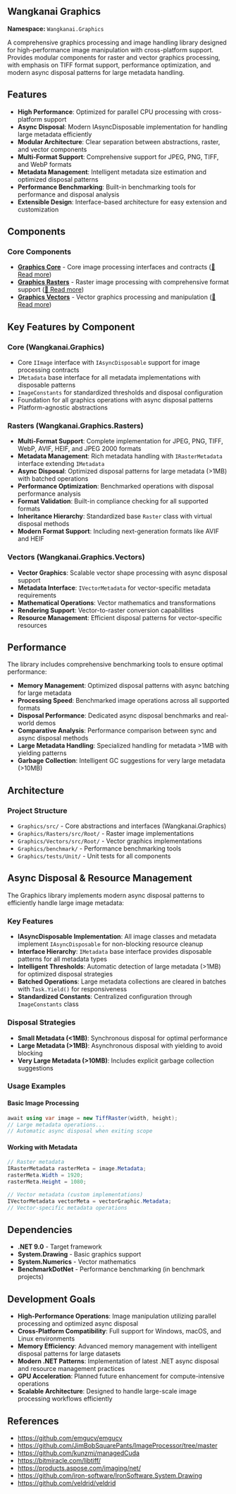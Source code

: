 ## Wangkanai Graphics

**Namespace:** `Wangkanai.Graphics`

A comprehensive graphics processing and image handling library designed for high-performance image manipulation with cross-platform support.
Provides modular components for raster and vector graphics processing, with emphasis on TIFF format support, performance optimization, and modern async disposal patterns for large metadata handling.

## Features

- **High Performance**: Optimized for parallel CPU processing with cross-platform support
- **Async Disposal**: Modern IAsyncDisposable implementation for handling large metadata efficiently
- **Modular Architecture**: Clear separation between abstractions, raster, and vector components
- **Multi-Format Support**: Comprehensive support for JPEG, PNG, TIFF, and WebP formats
- **Metadata Management**: Intelligent metadata size estimation and optimized disposal patterns
- **Performance Benchmarking**: Built-in benchmarking tools for performance and disposal analysis
- **Extensible Design**: Interface-based architecture for easy extension and customization

## Components

### Core Components
- **[Graphics Core](src)** - Core image processing interfaces and contracts ([📖 Read more](src/README.md))
- **[Graphics Rasters](Rasters)** - Raster image processing with comprehensive format support ([📖 Read more](Rasters/README.md))
- **[Graphics Vectors](Vectors)** - Vector graphics processing and manipulation ([📖 Read more](Vectors/README.md))

## Key Features by Component

### Core (Wangkanai.Graphics)
- Core `IImage` interface with `IAsyncDisposable` support for image processing contracts
- `IMetadata` base interface for all metadata implementations with disposable patterns
- `ImageConstants` for standardized thresholds and disposal configuration
- Foundation for all graphics operations with async disposal patterns
- Platform-agnostic abstractions

### Rasters (Wangkanai.Graphics.Rasters)
- **Multi-Format Support**: Complete implementation for JPEG, PNG, TIFF, WebP, AVIF, HEIF, and JPEG 2000 formats
- **Metadata Management**: Rich metadata handling with `IRasterMetadata` interface extending `IMetadata`
- **Async Disposal**: Optimized disposal patterns for large metadata (>1MB) with batched operations
- **Performance Optimization**: Benchmarked operations with disposal performance analysis
- **Format Validation**: Built-in compliance checking for all supported formats
- **Inheritance Hierarchy**: Standardized base `Raster` class with virtual disposal methods
- **Modern Format Support**: Including next-generation formats like AVIF and HEIF

### Vectors (Wangkanai.Graphics.Vectors)
- **Vector Graphics**: Scalable vector shape processing with async disposal support
- **Metadata Interface**: `IVectorMetadata` for vector-specific metadata requirements
- **Mathematical Operations**: Vector mathematics and transformations
- **Rendering Support**: Vector-to-raster conversion capabilities
- **Resource Management**: Efficient disposal patterns for vector-specific resources

## Performance

The library includes comprehensive benchmarking tools to ensure optimal performance:
- **Memory Management**: Optimized disposal patterns with async batching for large metadata
- **Processing Speed**: Benchmarked image operations across all supported formats
- **Disposal Performance**: Dedicated async disposal benchmarks and real-world demos
- **Comparative Analysis**: Performance comparison between sync and async disposal methods
- **Large Metadata Handling**: Specialized handling for metadata >1MB with yielding patterns
- **Garbage Collection**: Intelligent GC suggestions for very large metadata (>10MB)

## Architecture

### Project Structure
- `Graphics/src/` - Core abstractions and interfaces (Wangkanai.Graphics)
- `Graphics/Rasters/src/Root/` - Raster image implementations
- `Graphics/Vectors/src/Root/` - Vector graphics implementations
- `Graphics/benchmark/` - Performance benchmarking tools
- `Graphics/tests/Unit/` - Unit tests for all components

## Async Disposal & Resource Management

The Graphics library implements modern async disposal patterns to efficiently handle large image metadata:

### Key Features
- **IAsyncDisposable Implementation**: All image classes and metadata implement `IAsyncDisposable` for non-blocking resource cleanup
- **Interface Hierarchy**: `IMetadata` base interface provides disposable patterns for all metadata types
- **Intelligent Thresholds**: Automatic detection of large metadata (>1MB) for optimized disposal strategies
- **Batched Operations**: Large metadata collections are cleared in batches with `Task.Yield()` for responsiveness
- **Standardized Constants**: Centralized configuration through `ImageConstants` class

### Disposal Strategies
- **Small Metadata (<1MB)**: Synchronous disposal for optimal performance
- **Large Metadata (>1MB)**: Asynchronous disposal with yielding to avoid blocking
- **Very Large Metadata (>10MB)**: Includes explicit garbage collection suggestions

### Usage Examples

#### Basic Image Processing
```csharp
await using var image = new TiffRaster(width, height);
// Large metadata operations...
// Automatic async disposal when exiting scope
```

#### Working with Metadata
```csharp
// Raster metadata
IRasterMetadata rasterMeta = image.Metadata;
rasterMeta.Width = 1920;
rasterMeta.Height = 1080;

// Vector metadata (custom implementations)
IVectorMetadata vectorMeta = vectorGraphic.Metadata;
// Vector-specific metadata operations
```

## Dependencies

- **.NET 9.0** - Target framework
- **System.Drawing** - Basic graphics support
- **System.Numerics** - Vector mathematics
- **BenchmarkDotNet** - Performance benchmarking (in benchmark projects)

## Development Goals

- **High-Performance Operations**: Image manipulation utilizing parallel processing and optimized async disposal
- **Cross-Platform Compatibility**: Full support for Windows, macOS, and Linux environments
- **Memory Efficiency**: Advanced memory management with intelligent disposal patterns for large datasets
- **Modern .NET Patterns**: Implementation of latest .NET async disposal and resource management practices
- **GPU Acceleration**: Planned future enhancement for compute-intensive operations
- **Scalable Architecture**: Designed to handle large-scale image processing workflows efficiently

## References

- https://github.com/emgucv/emgucv
- https://github.com/JimBobSquarePants/ImageProcessor/tree/master
- https://github.com/kunzmi/managedCuda
- https://bitmiracle.com/libtiff/
- https://products.aspose.com/imaging/net/
- https://github.com/iron-software/IronSoftware.System.Drawing
- https://github.com/veldrid/veldrid
